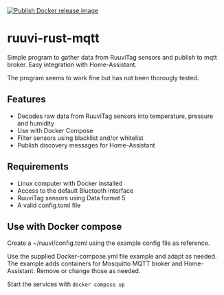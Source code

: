 [![Publish Docker release image](https://github.com/thomsva/ruuvi-rust-mqtt/actions/workflows/docker-release.yml/badge.svg)](https://github.com/thomsva/ruuvi-rust-mqtt/actions/workflows/docker-release.yml)

# ruuvi-rust-mqtt
Simple program to gather data from RuuviTag sensors and publish to mqtt broker. Easy integration with Home-Assistant.

The program seems to work fine but has not been thorougly tested.

## Features
- Decodes raw data from RuuviTag sensors into temperature, pressure and humidity
- Use with Docker Compose
- Filter sensors using blacklist and/or whitelist
- Publish discovery messages for Home-Assistant

## Requirements
- Linux computer with Docker installed
- Access to the default Bluetooth interface
- RuuviTag sensors using Data format 5
- A valid config.toml file

## Use with Docker compose
Create a ~/ruuvi/config.toml using the example config file as reference. 

Use the supplied Docker-compose.yml file example and adapt as needed. The example adds containers for Mosquitto MQTT broker and Home-Assistant. Remove or change those as needed. 

Start the services with 
`docker compose up`




